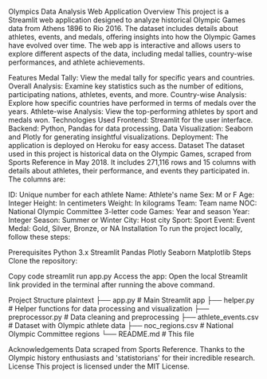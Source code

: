 Olympics Data Analysis Web Application
Overview
This project is a Streamlit web application designed to analyze historical Olympic Games data from Athens 1896 to Rio 2016. The dataset includes details about athletes, events, and medals, offering insights into how the Olympic Games have evolved over time. The web app is interactive and allows users to explore different aspects of the data, including medal tallies, country-wise performances, and athlete achievements.

Features
Medal Tally: View the medal tally for specific years and countries.
Overall Analysis: Examine key statistics such as the number of editions, participating nations, athletes, events, and more.
Country-wise Analysis: Explore how specific countries have performed in terms of medals over the years.
Athlete-wise Analysis: View the top-performing athletes by sport and medals won.
Technologies Used
Frontend: Streamlit for the user interface.
Backend: Python, Pandas for data processing.
Data Visualization: Seaborn and Plotly for generating insightful visualizations.
Deployment: The application is deployed on Heroku for easy access.
Dataset
The dataset used in this project is historical data on the Olympic Games, scraped from Sports Reference in May 2018. It includes 271,116 rows and 15 columns with details about athletes, their performance, and events they participated in. The columns are:

ID: Unique number for each athlete
Name: Athlete's name
Sex: M or F
Age: Integer
Height: In centimeters
Weight: In kilograms
Team: Team name
NOC: National Olympic Committee 3-letter code
Games: Year and season
Year: Integer
Season: Summer or Winter
City: Host city
Sport: Sport
Event: Event
Medal: Gold, Silver, Bronze, or NA
Installation
To run the project locally, follow these steps:

Prerequisites
Python 3.x
Streamlit
Pandas
Plotly
Seaborn
Matplotlib
Steps
Clone the repository:

Copy code
streamlit run app.py
Access the app: Open the local Streamlit link provided in the terminal after running the above command.

Project Structure
plaintext
├── app.py                     # Main Streamlit app
├── helper.py                  # Helper functions for data processing and visualization
├── preprocessor.py            # Data cleaning and preprocessing
├── athlete_events.csv          # Dataset with Olympic athlete data
├── noc_regions.csv             # National Olympic Committee regions
└── README.md                  # This file


Acknowledgements
Data scraped from Sports Reference.
Thanks to the Olympic history enthusiasts and 'statistorians' for their incredible research.
License
This project is licensed under the MIT License.

